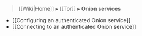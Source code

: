 > [[Wiki|Home]] ▸ [[Tor]] ▸ **Onion services**

* [[Configuring an authenticated Onion service]]
* [[Connecting to an authenticated Onion service]]